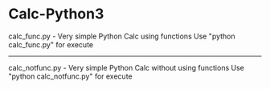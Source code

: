 # Calc-Python3

  calc_func.py - Very simple Python Calc using functions 
  Use "python calc_func.py" for execute
  
  -----------------------------------------------------
  
  calc_notfunc.py - Very simple Python Calc without using functions 
  Use "python calc_notfunc.py" for execute
  
